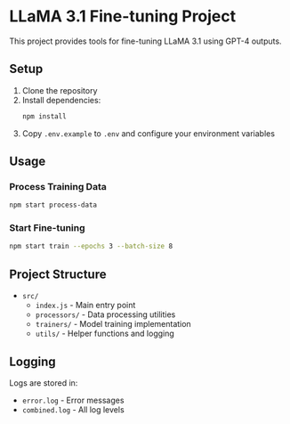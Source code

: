 # LLaMA 3.1 Fine-tuning Project

This project provides tools for fine-tuning LLaMA 3.1 using GPT-4 outputs.

## Setup

1. Clone the repository
2. Install dependencies:
   ```bash
   npm install
   ```
3. Copy `.env.example` to `.env` and configure your environment variables

## Usage

### Process Training Data
```bash
npm start process-data
```

### Start Fine-tuning
```bash
npm start train --epochs 3 --batch-size 8
```

## Project Structure

- `src/`
  - `index.js` - Main entry point
  - `processors/` - Data processing utilities
  - `trainers/` - Model training implementation
  - `utils/` - Helper functions and logging

## Logging

Logs are stored in:
- `error.log` - Error messages
- `combined.log` - All log levels
